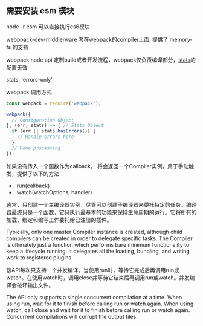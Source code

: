 ## 需要安装 esm 模块

node -r esm 可以直接执行es6模块

webppack-dev-middlerware 套在webpack的compiler上面, 提供了 memory-fs 的支持

webpack node api
定制build或者开发流程，webpack仅负责编译部分，[stats](https://webpack.js.org/configuration/stats/)的配置无效

stats: 'errors-only'

webpack 调用方式

```js
const webpack = require('webpack');

webpack({
  // Configuration Object
}, (err, stats) => { // Stats Object
  if (err || stats.hasErrors()) {
    // Handle errors here
  }
  // Done processing
});
```

如果没有传入一个函数作为callback， 将会返回一个Compiler实例，用于手动触发，提供了以下的方法

* .run(callback)
* .watch(watchOptions, handler)

通常，只创建一个主编译器实例，尽管可以创建子编译器来委托特定的任务。编译器最终只是一个函数，它只执行最基本的功能来保持生命周期的运行。它将所有的加载、绑定和编写工作委托给已注册的插件。

Typically, only one master Compiler instance is created, although child compilers can be created in order to delegate specific tasks. The Compiler is ultimately just a function which performs bare minimum functionality to keep a lifecycle running. It delegates all the loading, bundling, and writing work to registered plugins.

该API每次只支持一个并发编译。当使用run时，等待它完成后再调用run或watch。在使用watch时，调用close并等待它结束后再调用run或watch。并发编译会破坏输出文件。

The API only supports a single concurrent compilation at a time. When using run, wait for it to finish before calling run or watch again. When using watch, call close and wait for it to finish before calling run or watch again. Concurrent compilations will corrupt the output files.
